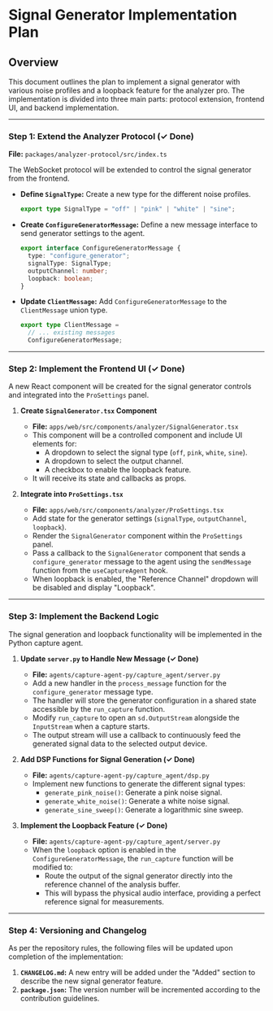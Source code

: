 # Signal Generator Implementation Plan

## Overview

This document outlines the plan to implement a signal generator with various noise profiles and a loopback feature for the analyzer pro. The implementation is divided into three main parts: protocol extension, frontend UI, and backend implementation.

---

### Step 1: Extend the Analyzer Protocol (✓ Done)

**File:** `packages/analyzer-protocol/src/index.ts`

The WebSocket protocol will be extended to control the signal generator from the frontend.

- **Define `SignalType`:** Create a new type for the different noise profiles.

  ```typescript
  export type SignalType = "off" | "pink" | "white" | "sine";
  ```

- **Create `ConfigureGeneratorMessage`:** Define a new message interface to send generator settings to the agent.

  ```typescript
  export interface ConfigureGeneratorMessage {
    type: "configure_generator";
    signalType: SignalType;
    outputChannel: number;
    loopback: boolean;
  }
  ```

- **Update `ClientMessage`:** Add `ConfigureGeneratorMessage` to the `ClientMessage` union type.
  ```typescript
  export type ClientMessage =
    // ... existing messages
    ConfigureGeneratorMessage;
  ```

---

### Step 2: Implement the Frontend UI (✓ Done)

A new React component will be created for the signal generator controls and integrated into the `ProSettings` panel.

1.  **Create `SignalGenerator.tsx` Component**

    - **File:** `apps/web/src/components/analyzer/SignalGenerator.tsx`
    - This component will be a controlled component and include UI elements for:
      - A dropdown to select the signal type (`off`, `pink`, `white`, `sine`).
      - A dropdown to select the output channel.
      - A checkbox to enable the loopback feature.
    - It will receive its state and callbacks as props.

2.  **Integrate into `ProSettings.tsx`**
    - **File:** `apps/web/src/components/analyzer/ProSettings.tsx`
    - Add state for the generator settings (`signalType`, `outputChannel`, `loopback`).
    - Render the `SignalGenerator` component within the `ProSettings` panel.
    - Pass a callback to the `SignalGenerator` component that sends a `configure_generator` message to the agent using the `sendMessage` function from the `useCaptureAgent` hook.
    - When loopback is enabled, the "Reference Channel" dropdown will be disabled and display "Loopback".

---

### Step 3: Implement the Backend Logic

The signal generation and loopback functionality will be implemented in the Python capture agent.

1.  **Update `server.py` to Handle New Message (✓ Done)**

    - **File:** `agents/capture-agent-py/capture_agent/server.py`
    - Add a new handler in the `process_message` function for the `configure_generator` message type.
    - The handler will store the generator configuration in a shared state accessible by the `run_capture` function.
    - Modify `run_capture` to open an `sd.OutputStream` alongside the `InputStream` when a capture starts.
    - The output stream will use a callback to continuously feed the generated signal data to the selected output device.

2.  **Add DSP Functions for Signal Generation (✓ Done)**

    - **File:** `agents/capture-agent-py/capture_agent/dsp.py`
    - Implement new functions to generate the different signal types:
      - `generate_pink_noise()`: Generate a pink noise signal.
      - `generate_white_noise()`: Generate a white noise signal.
      - `generate_sine_sweep()`: Generate a logarithmic sine sweep.

3.  **Implement the Loopback Feature (✓ Done)**
    - **File:** `agents/capture-agent-py/capture_agent/server.py`
    - When the `loopback` option is enabled in the `ConfigureGeneratorMessage`, the `run_capture` function will be modified to:
      - Route the output of the signal generator directly into the reference channel of the analysis buffer.
      - This will bypass the physical audio interface, providing a perfect reference signal for measurements.

---

### Step 4: Versioning and Changelog

As per the repository rules, the following files will be updated upon completion of the implementation:

1.  **`CHANGELOG.md`:** A new entry will be added under the "Added" section to describe the new signal generator feature.
2.  **`package.json`:** The version number will be incremented according to the contribution guidelines.
